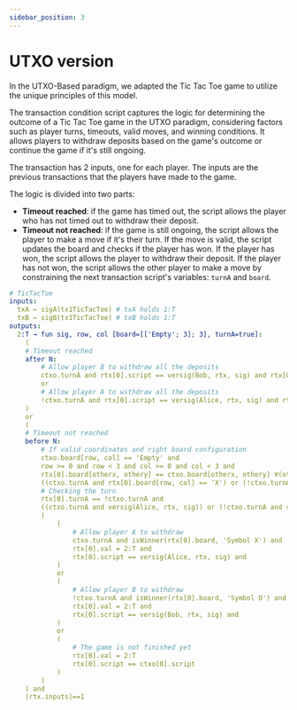 ```yaml
---
sidebar_position: 3
---
```


# UTXO version

In the UTXO-Based paradigm, we adapted the Tic Tac Toe game to utilize the unique principles of this model.

The transaction condition script captures the logic for determining the outcome of a Tic Tac Toe game in the UTXO paradigm, considering factors such as player turns, timeouts, valid moves, and winning conditions. It allows players to withdraw deposits based on the game's outcome or continue the game if it's still ongoing.

The transaction has 2 inputs, one for each player. The inputs are the previous transactions that the players have made to the game. 

The logic is divided into two parts: 
- **Timeout reached**: if the game has timed out, the script allows the player who has not timed out to withdraw their deposit. 
- **Timeout not reached**: if the game is still ongoing, the script allows the player to make a move if it's their turn. If the move is valid, the script updates the board and checks if the player has won. If the player has won, the script allows the player to withdraw their deposit. If the player has not won, the script allows the other player to make a move by constraining the next transaction script's variables: `turnA` and `board`.

```yaml
# TicTacToe
inputs:
  txA ← sigA(tx1TicTacToe) # txA holds 1:T
  txB ← sigB(tx1TicTacToe) # txB holds 1:T
outputs:
  2:T → fun sig, row, col [board=[['Empty'; 3]; 3], turnA=true]:
    (
    # Timeout reached
    after N:
        # Allow player B to withdraw all the deposits
        ctxo.turnA and rtx[0].script == versig(Bob, rtx, sig) and rtx[0].val = 2:T
        or
        # Allow player A to withdraw all the deposits
        !ctxo.turnA and rtx[0].script == versig(Alice, rtx, sig) and rtx[0].val = 2:T
    )
    or
    (
    # Timeout not reached
    before N:
        # If valid coordinates and right board configuration
        ctxo.board[row, col] == 'Empty' and
        row >= 0 and row < 3 and col >= 0 and col < 3 and
        rtx[0].board[otherx, othery] == ctxo.board[otherx, othery] ∀(otherx, othery) != (row, col) and
        ((ctxo.turnA and rtx[0].board[row, col] == 'X') or (!ctxo.turnA and rtx[0].board[row, col] == 'O')) and
        # Checking the turn
        rtx[0].turnA == !ctxo.turnA and
        ((ctxo.turnA and versig(Alice, rtx, sig)) or (!ctxo.turnA and versig(Bob, rtx, sig))) and
        (
            (
                # Allow player A to withdraw
                ctxo.turnA and isWinner(rtx[0].board, 'Symbol X') and
                rtx[0].val = 2:T and
                rtx[0].script == versig(Alice, rtx, sig) and
            )
            or
            (
                # Allow player B to withdraw
                !ctxo.turnA and isWinner(rtx[0].board, 'Symbol O') and
                rtx[0].val = 2:T and
                rtx[0].script == versig(Bob, rtx, sig) and
            )
            or
            (
                # The game is not finished yet
                rtx[0].val = 2:T
                rtx[0].script == ctxo[0].script
            )
        )
    ) and
    |rtx.inputs|==1
```
